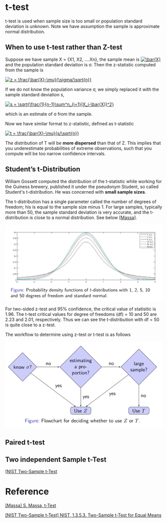 
# t-test 

t-test is used when sample size is too small or population standard deviation is unknown. Note we have assumption the sample is approximate normal distribution.

## When to use t-test rather than Z-test

Suppose we have sample X = {X1, X2, ....Xn}, the sample mean is <a href="https://www.codecogs.com/eqnedit.php?latex=\bar{X}" target="_blank"><img src="https://latex.codecogs.com/gif.latex?\bar{X}" title="\bar{X}" /></a> and the population standard deviation is σ. Then the z-statistic computed from the sample is

<a href="https://www.codecogs.com/eqnedit.php?latex=z&space;=&space;\frac{\bar{X}-\mu}{\sigma/\sqrt{n}}" target="_blank"><img src="https://latex.codecogs.com/gif.latex?z&space;=&space;\frac{\bar{X}-\mu}{\sigma/\sqrt{n}}" title="z = \frac{\bar{X}-\mu}{\sigma/\sqrt{n}}" /></a>

If we do not know the population variance σ, we simply replaced it with the sample standard deviation s,

<a href="https://www.codecogs.com/eqnedit.php?latex=s&space;=&space;\sqrt{\frac{1}{n-1}\sum^n_{i=1}(X_i-\bar{X})^2}" target="_blank"><img src="https://latex.codecogs.com/gif.latex?s&space;=&space;\sqrt{\frac{1}{n-1}\sum^n_{i=1}(X_i-\bar{X})^2}" title="s = \sqrt{\frac{1}{n-1}\sum^n_{i=1}(X_i-\bar{X})^2}" /></a>

which is an estimate of σ from the sample.

Now we have similar format to z-statistic, defined as t-statistic

<a href="https://www.codecogs.com/eqnedit.php?latex=t&space;=&space;\frac{\bar{X}-\mu}{s/\sqrt{n}}" target="_blank"><img src="https://latex.codecogs.com/gif.latex?t&space;=&space;\frac{\bar{X}-\mu}{s/\sqrt{n}}" title="t = \frac{\bar{X}-\mu}{s/\sqrt{n}}" /></a>

The distribution of T will be **more dispersed** than that of Z. This implies that you underestimate probabilities of extreme observations, such that you compute will be too narrow confidence intervals.


## Student’s t-Distribution

William Gossett computed the distribution of the t-statistic while working for the Guiness brewery, published it under the pseudonym Student, so called Student's t-distribution. He was concerned with **small sample sizes**.

The t-distribution has a single parameter called the number of degrees of freedom; his is equal to the sample size minus 1. For large samples, typically more than 50, the sample standard deviation is very accurate, and the t-distribution is close to a normal distribution. See below [[Massa]][S. Massa, t-Test].

![](images/t-distribution.png)

For two-sided z-test and 95% confidence, the critical value of statisitic is 1.96. The t-test critical values for degree of freedoms (df) = 10 and 50 are 2.23 and 2.01, respectively. Thus we can see the t-distribution with df = 50 is quite close to a z-test.


The workflow to determine using z-test or t-test is as follows

![](images/t-test_flowchart.png)




## Paired t-test

## Two independent Sample t-Test

[[NIST Two-Sample t-Test][NIST, 1.3.5.3. Two-Sample t-Test for Equal Means]





# Reference





[S. Massa, t-Test]: http://www.stats.ox.ac.uk/~massa/Lecture%2010.pdf
[[Massa] S. Massa, t-Test](http://www.stats.ox.ac.uk/~massa/Lecture%2010.pdf)


[NIST, 1.3.5.3. Two-Sample t-Test for Equal Means]: https://www.itl.nist.gov/div898/handbook/eda/section3/eda353.htm
[[NIST Two-Sample t-Test] NIST, 1.3.5.3. Two-Sample t-Test for Equal Means](https://www.itl.nist.gov/div898/handbook/eda/section3/eda353.htm)





